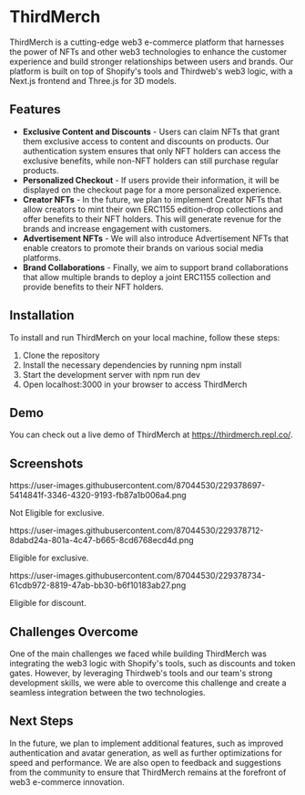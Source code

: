 <h1>ThirdMerch</h1>
<p>ThirdMerch is a cutting-edge web3 e-commerce platform that harnesses the power of NFTs and other web3 technologies to enhance the customer experience and build stronger relationships between users and brands. Our platform is built on top of Shopify's tools and Thirdweb's web3 logic, with a Next.js frontend and Three.js for 3D models.</p>
<h2>Features</h2>
<ul>
  <li><strong>Exclusive Content and Discounts</strong> - Users can claim NFTs that grant them exclusive access to content and discounts on products. Our authentication system ensures that only NFT holders can access the exclusive benefits, while non-NFT holders can still purchase regular products.</li>
  <li><strong>Personalized Checkout</strong> - If users provide their information, it will be displayed on the checkout page for a more personalized experience.</li>
  <li><strong>Creator NFTs</strong> - In the future, we plan to implement Creator NFTs that allow creators to mint their own ERC1155 edition-drop collections and offer benefits to their NFT holders. This will generate revenue for the brands and increase engagement with customers.</li>
  <li><strong>Advertisement NFTs</strong> - We will also introduce Advertisement NFTs that enable creators to promote their brands on various social media platforms.</li>
  <li><strong>Brand Collaborations</strong> - Finally, we aim to support brand collaborations that allow multiple brands to deploy a joint ERC1155 collection and provide benefits to their NFT holders.</li>
</ul>
<h2>Installation</h2>
<p>To install and run ThirdMerch on your local machine, follow these steps:</p>
<ol>
  <li>Clone the repository</li>
  <li>Install the necessary dependencies by running npm install</li>
  <li>Start the development server with npm run dev</li>
  <li>Open localhost:3000 in your browser to access ThirdMerch</li>
</ol>
<h2>Demo</h2>
<p>You can check out a live demo of ThirdMerch at <a href="https://thirdmerch.repl.co/">https://thirdmerch.repl.co/</a>.</p>
<h2>Screenshots</h2>
https://user-images.githubusercontent.com/87044530/229378697-5414841f-3346-4320-9193-fb87a1b006a4.png
<p>Not Eligible for exclusive.</p>
https://user-images.githubusercontent.com/87044530/229378712-8dabd24a-801a-4c47-b665-8cd6768ecd4d.png
<p>Eligible for exclusive.</p>
https://user-images.githubusercontent.com/87044530/229378734-61cdb972-8819-47ab-bb30-b6f10183ab27.png
<p>Eligible for discount.</p>
<h2>Challenges Overcome</h2>
<p>One of the main challenges we faced while building ThirdMerch was integrating the web3 logic with Shopify's tools, such as discounts and token gates. However, by leveraging Thirdweb's tools and our team's strong development skills, we were able to overcome this challenge and create a seamless integration between the two technologies.</p>
<h2>Next Steps</h2>
<p>In the future, we plan to implement additional features, such as improved authentication and avatar generation, as well as further optimizations for speed and performance. We are also open to feedback and suggestions from the community to ensure that ThirdMerch remains at the forefront of web3 e-commerce innovation.</p>
